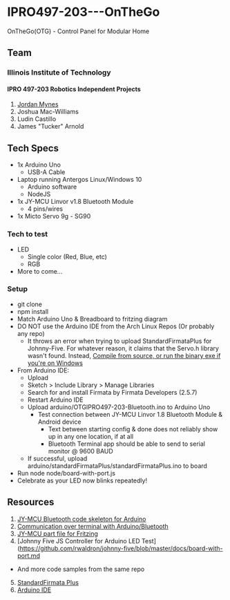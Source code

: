 # IPRO497-203---OnTheGo
OnTheGo(OTG) - Control Panel for Modular Home

## Team
### Illinois Institute of Technology
#### IPRO 497-203 Robotics Independent Projects

1. [Jordan Mynes](http://mynes.me)
2. Joshua Mac-Williams
3. Ludin Castillo
4. James "Tucker" Arnold  

## Tech Specs
* 1x Arduino Uno
  * USB-A Cable
* Laptop running Antergos Linux/Windows 10
  * Arduino software
  * NodeJS
* 1x JY-MCU Linvor v1.8 Bluetooth Module
  * 4 pins/wires
* 1x Micto Servo 9g - SG90

### Tech to test
* LED
  * Single color (Red, Blue, etc)
  * RGB
* More to come...

### Setup
* git clone
* npm install
* Match Arduino Uno & Breadboard to fritzing diagram
* DO NOT use the Arduino IDE from the Arch Linux Repos (Or probably
any repo)
  * It throws an error when trying to upload StandardFirmataPlus 
for
Johnny-Five. For whatever reason, it claims that the Servo.h library
wasn't found. Instead, [Compile from source, or run the binary exe if
you're on Windows](https://www.arduino.cc/en/Main/Software)
* From Arduino IDE:
  * Upload
  * Sketch > Include Library > Manage Libraries
  * Search for and install Firmata by Firmata Developers (2.5.7)
  * Restart Arduino IDE
  * Upload arduino/OTGIPRO497-203-Bluetooth.ino to Arduino Uno
    * Test connection between JY-MCU Linvor 1.8 Bluetooth Module & Android device
      * Text between starting config & done does not reliably show up in any
one location, if at all
      * Bluetooth Terminal app should be able to send to serial monitor @ 9600 BAUD
  * If successful, upload 
arduino/standardFirmataPlus/standardFirmataPlus.ino to board
* Run node node/board-with-port.js
* Celebrate as your LED now blinks repeatedly!

## Resources
1. [JY-MCU Bluetooth code skeleton for Arduino](https://github.com/rwaldron/johnny-five/wiki/Getting-Started-with-Johnny-Five-and-JY-MCU-Bluetooth-Serial-Port-Module)
2. [Communication over terminal with Arduino/Bluetooth](https://www.tautvidas.com/blog/2015/12/easy-arduino-bluetooth-communication-with-jy-mcu/)
3. [JY-MCU part file for Fritzing](https://github.com/RafaGS/Fritzing/blob/master/Bluetooth%20HC-06.fzpz)
4. [Johnny Five JS Controller for Arduino LED Test](https://github.com/rwaldron/johnny-five/blob/master/docs/board-with-port.md
  * And more code samples from the same repo
5. [StandardFirmata 
Plus](https://github.com/firmata/arduino/blob/master/examples/StandardFirmataPlus/StandardFirmataPlus.ino)
6. [Arduino IDE](https://www.arduino.cc/en/Main/Software)
